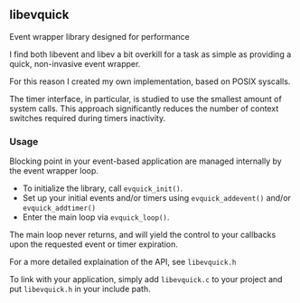 ## libevquick
Event wrapper library designed for performance

I find both libevent and libev a bit overkill for a task as simple as providing a quick, non-invasive event wrapper.

For this reason I created my own implementation, based on POSIX syscalls.

The timer interface, in particular, is studied to use the smallest amount of system calls. 
This approach significantly reduces the number of context switches required during timers inactivity.

### Usage
Blocking point in your event-based application are managed internally by the event wrapper loop.

- To initialize the library, call `evquick_init()`. 
- Set up your initial events and/or timers using `evquick_addevent()` and/or `evquick_addtimer()`
- Enter the main loop via `evquick_loop()`.

The main loop never returns, and will yield the control to your callbacks upon the requested event or
timer expiration.

For a more detailed explaination of the API, see `libevquick.h`

To link with your application, simply add `libevquick.c` to your project and put `libevquick.h` 
in your include path.




